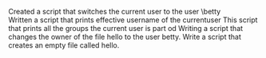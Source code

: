 Created a script that switches the current user to the user \betty\
Written a script that prints effective username of the currentuser
This script that prints all the groups the current user is part od
Writing a script that changes the owner of the file hello to the user betty.
Write a script that creates an empty file called hello.
